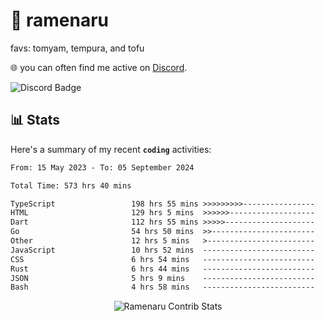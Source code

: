 # 🍜 ramenaru
favs: tomyam, tempura, and tofu

🌐 you can often find me active on [Discord](https://discordapp.com/users/503291004200157185).

![Discord Badge](https://dcbadge.vercel.app/api/shield/503291004200157185)

## 📊 Stats

Here's a summary of my recent **`coding`** activities:

<!--START_SECTION:waka-->

```txt
From: 15 May 2023 - To: 05 September 2024

Total Time: 573 hrs 40 mins

TypeScript                 198 hrs 55 mins >>>>>>>>>----------------   34.67 %
HTML                       129 hrs 5 mins  >>>>>>-------------------   22.50 %
Dart                       112 hrs 55 mins >>>>>--------------------   19.68 %
Go                         54 hrs 50 mins  >>-----------------------   09.56 %
Other                      12 hrs 5 mins   >------------------------   02.11 %
JavaScript                 10 hrs 52 mins  -------------------------   01.90 %
CSS                        6 hrs 54 mins   -------------------------   01.20 %
Rust                       6 hrs 44 mins   -------------------------   01.17 %
JSON                       5 hrs 9 mins    -------------------------   00.90 %
Bash                       4 hrs 58 mins   -------------------------   00.87 %
```

<!--END_SECTION:waka-->

<div style="text-align: center;">
   <img align="center" src="https://github-readme-streak-stats.herokuapp.com/?user=Ramenaru&theme=dark&card_width=520" alt="Ramenaru Contrib Stats" />
</div>

